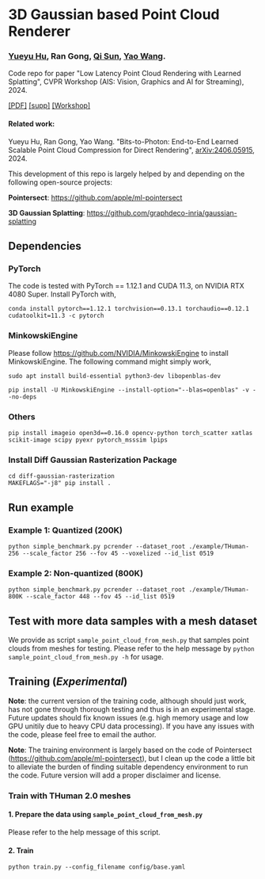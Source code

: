 # 3D Gaussian based Point Cloud Renderer
### <a href="https://huzi96.github.io/">Yueyu Hu</a>, Ran Gong, <a href="https://www.immersivecomputinglab.org">Qi Sun</a>, <a href="https://wp.nyu.edu/videolab/">Yao Wang</a>.
Code repo for paper "Low Latency Point Cloud Rendering with Learned Splatting", CVPR Workshop (AIS: Vision, Graphics and AI for Streaming), 2024.

<a href="https://openaccess.thecvf.com/content/CVPR2024W/AI4Streaming/papers/Hu_Low_Latency_Point_Cloud_Rendering_with_Learned_Splatting_CVPRW_2024_paper.pdf">[PDF]</a> <a href="https://openaccess.thecvf.com/content/CVPR2024W/AI4Streaming/supplemental/Hu_Low_Latency_Point_CVPRW_2024_supplemental.pdf">[supp]</a> <a href="https://ai4streaming-workshop.github.io/">[Workshop]</a>

#### Related work:
Yueyu Hu, Ran Gong, Yao Wang. "Bits-to-Photon: End-to-End Learned Scalable Point Cloud Compression for Direct Rendering", <a href="https://arxiv.org/abs/2406.05915">arXiv:2406.05915</a>, 2024.

This development of this repo is largely helped by and depending on the following open-source projects:

**Pointersect**: https://github.com/apple/ml-pointersect

**3D Gaussian Splatting**: https://github.com/graphdeco-inria/gaussian-splatting

## Dependencies
### PyTorch
The code is tested with PyTorch == 1.12.1 and CUDA 11.3, on NVIDIA RTX 4080 Super. Install PyTorch with,

```conda install pytorch==1.12.1 torchvision==0.13.1 torchaudio==0.12.1 cudatoolkit=11.3 -c pytorch```

### MinkowskiEngine

Please follow https://github.com/NVIDIA/MinkowskiEngine to install MinkowskiEngine. The following command might simply work,

```sudo apt install build-essential python3-dev libopenblas-dev```

```pip install -U MinkowskiEngine --install-option="--blas=openblas" -v --no-deps```

### Others

```pip install imageio open3d==0.16.0 opencv-python torch_scatter xatlas scikit-image scipy pyexr pytorch_msssim lpips```

### Install Diff Gaussian Rasterization Package
```
cd diff-gaussian-rasterization
MAKEFLAGS="-j8" pip install .
```

## Run example

### Example 1: Quantized (200K)
```python simple_benchmark.py pcrender --dataset_root ./example/THuman-256 --scale_factor 256 --fov 45 --voxelized --id_list 0519```

### Example 2: Non-quantized (800K)
```python simple_benchmark.py pcrender --dataset_root ./example/THuman-800K --scale_factor 448 --fov 45 --id_list 0519```

## Test with more data samples with a mesh dataset

We provide as script ```sample_point_cloud_from_mesh.py``` that samples point clouds from meshes for testing. Please refer to the help message by ```python sample_point_cloud_from_mesh.py -h``` for usage.

## Training (*Experimental*)

**Note**: the current version of the training code, although should just work, has not gone through thorough testing and thus is in an experimental stage. Future updates should fix known issues (e.g. high memory usage and low GPU unitily due to heavy CPU data processing). If you have any issues with the code, please feel free to email the author.

**Note**: The training environment is largely based on the code of Pointersect (https://github.com/apple/ml-pointersect), but I clean up the code a little bit to alleviate the burden of finding suitable dependency environment to run the code. Future version will add a proper disclaimer and license.

### Train with THuman 2.0 meshes

#### 1. Prepare the data using ```sample_point_cloud_from_mesh.py```

Please refer to the help message of this script.

#### 2. Train
```python train.py --config_filename config/base.yaml```


